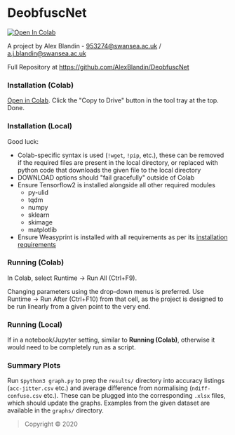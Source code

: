 # DeobfuscNet

[![Open In Colab](https://colab.research.google.com/assets/colab-badge.svg)](https://colab.research.google.com/drive/1WnkB7pCg2EyWleeZI0cccyeTW6I0Oe6o)

A project by Alex Blandin - 953274@swansea.ac.uk / a.j.blandin@swansea.ac.uk

Full Repository at https://github.com/AlexBlandin/DeobfuscNet

### Installation (Colab)

[Open in Colab](https://colab.research.google.com/drive/1WnkB7pCg2EyWleeZI0cccyeTW6I0Oe6o). Click the "Copy to Drive" button in the tool tray at the top. Done.

### Installation (Local)

Good luck:

- Colab-specific syntax is used (`!wget`, `!pip`, etc.), these can be removed if the required files are present in the local directory, or replaced with python code that downloads the given file to the local directory
- DOWNLOAD options should "fail gracefully" outside of Colab
- Ensure Tensorflow2 is installed alongside all other required modules
  - py-ulid
  - tqdm
  - numpy
  - sklearn
  - skimage
  - matplotlib
- Ensure Weasyprint is installed with all requirements as per its [installation requirements](https://weasyprint.readthedocs.io/en/stable/install.html)

### Running (Colab)

In Colab, select Runtime -> Run All (Ctrl+F9).

Changing parameters using the drop-down menus is preferred. Use Runtime -> Run After (Ctrl+F10) from that cell, as the project is designed to be run linearly from a given point to the very end.

### Running (Local)

If in a notebook/Jupyter setting, similar to **Running (Colab)**, otherwise it would need to be completely run as a script.

### Summary Plots

Run `$python3 graph.py` to prep the `results/` directory into accuracy listings (`acc-jitter.csv` etc.) and average difference from normalising (`ndiff-confuse.csv` etc.). These can be plugged into the corresponding `.xlsx` files, which should update the graphs. Examples from the given dataset are available in the `graphs/` directory.

> Copyright © 2020
